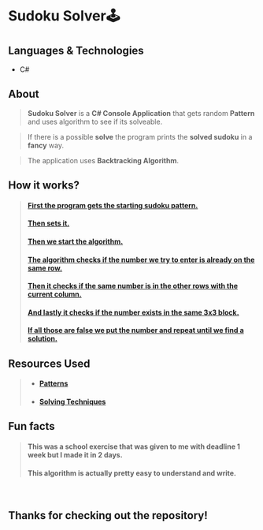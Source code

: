 # Sudoku Solver🕹️

## Languages & Technologies
- C#

## About
> **Sudoku Solver** is a **C# Console Application** that gets random **Pattern** and uses algorithm to see if its solveable.

> If there is a possible **solve** the program prints the **solved sudoku** in a **fancy** way.

> The application uses **Backtracking Algorithm**.

## How it works?
> #### <a href="https://github.com/viktorgkw/SudokuSolver/blob/main/SudokuSolver/SudokuRelated/SudokuPatterns.cs#L14"> First the program gets the starting sudoku pattern.</a>
>
> #### <a href="https://github.com/viktorgkw/SudokuSolver/blob/main/SudokuSolver/SudokuRelated/SudokuPatterns.cs#L7">Then sets it.</a>
>
> #### <a href="https://github.com/viktorgkw/SudokuSolver/blob/main/SudokuSolver/SudokuRelated/Sudoku.cs#L58">Then we start the algorithm.</a>
>
> #### <a href="https://github.com/viktorgkw/SudokuSolver/blob/main/SudokuSolver/SudokuRelated/Sudoku.cs#L96">The algorithm checks if the number we try to enter is already on the same row.</a>
>
> #### <a href="https://github.com/viktorgkw/SudokuSolver/blob/main/SudokuSolver/SudokuRelated/Sudoku.cs#L102">Then it checks if the same number is in the other rows with the current column.</a>
>
> #### <a href="https://github.com/viktorgkw/SudokuSolver/blob/main/SudokuSolver/SudokuRelated/Sudoku.cs#L108">And lastly it checks if the number exists in the same 3x3 block.</a>
>
> #### <a href="https://github.com/viktorgkw/SudokuSolver/blob/main/SudokuSolver/SudokuRelated/Sudoku.cs#L58">If all those are false we put the number and repeat until we find a solution.</a>

## Resources Used
> - #### <a href="https://sudokuprimer.com/patterns.php">Patterns</a>
> - #### <a href="https://www.conceptispuzzles.com/index.aspx?uri=puzzle/sudoku/techniques">Solving Techniques</a>

## Fun facts
> #### This was a school exercise that was given to me with deadline 1 week but I made it in 2 days.
> 
> #### This algorithm is actually pretty easy to understand and write.

<br />

## Thanks for checking out the repository!

